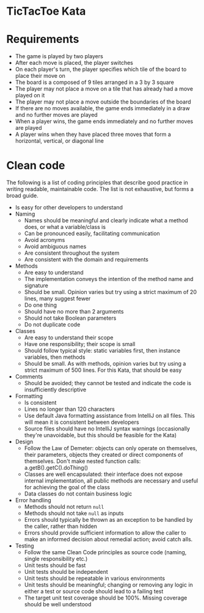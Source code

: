 # TicTacToe Kata

# Requirements
- The game is played by two players
- After each move is placed, the player switches
- On each player's turn, the player specifies which tile of the board to place their move on
- The board is a composed of 9 tiles arranged in a 3 by 3 square
- The player may not place a move on a tile that has already had a move played on it
- The player may not place a move outside the boundaries of the board
- If there are no moves available, the game ends immediately in a draw and no further moves are played
- When a player wins, the game ends immediately and no further moves are played
- A player wins when they have placed three moves that form a horizontal, vertical, or diagonal line

# Clean code
The following is a list of coding principles that describe good practice in writing readable, maintainable code. The list is not exhaustive, but forms a broad guide.

- Is easy for other developers to understand
- Naming
    - Names should be meaningful and clearly indicate what a method does, or what a variable/class is
    - Can be pronounced easily, facilitating communication
    - Avoid acronyms
    - Avoid ambiguous names
    - Are consistent throughout the system
    - Are consistent with the domain and requirements
- Methods
    - Are easy to understand
    - The implementation conveys the intention of the method name and signature
    - Should be small. Opinion varies but try using a strict maximum of 20 lines, many suggest fewer
    - Do one thing
    - Should have no more than 2 arguments
    - Should not take Boolean parameters
    - Do not duplicate code
- Classes
    - Are easy to understand their scope
    - Have one responsibility; their scope is small
    - Should follow typical style: static variables first, then instance variables, then methods
    - Should be small. As with methods, opinion varies but try using a strict maximum of 500 lines. For this Kata, that should be easy
- Comments
    - Should be avoided; they cannot be tested and indicate the code is insufficiently descriptive
- Formatting
    - Is consistent
    - Lines no longer than 120 characters
    - Use default Java formatting assistance from IntelliJ on all files. This will mean it is consistent between developers
    - Source files should have no IntelliJ syntax warnings (occasionally they're unavoidable, but this should be feasible for the Kata)
- Design
    - Follow the Law of Demeter: objects can only operate on themselves, their parameters, objects they created or direct components of themselves. Don't make nested function calls: a.getB().getC().doThing()
    - Classes are well encapsulated: their interface does not expose internal implementation, all public methods are necessary and useful for achieving the goal of the class
    - Data classes do not contain business logic
- Error handling
    - Methods should not return `null`
    - Methods should not take `null` as inputs
    - Errors should typically be thrown as an exception to be handled by the caller, rather than hidden
    - Errors should provide sufficient information to allow the caller to make an informed decision about remedial action; avoid catch alls.
- Testing
    - Follow the same Clean Code principles as source code (naming, single responsibility etc.)
    - Unit tests should be fast
    - Unit tests should be independent
    - Unit tests should be repeatable in various environments
    - Unit tests should be meaningful; changing or removing any logic in either a test or source code should lead to a failing test
    - The target unit test coverage should be 100%. Missing coverage should be well understood
